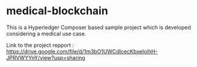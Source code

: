 # medical-blockchain

This is a Hyperledger Composer based sample project which is developed considering a medical use case.

Link to the project repport :</br>
https://drive.google.com/file/d/1m3bO1UWCdIcecKbxeIoihH-JPRVWYYnY/view?usp=sharing
